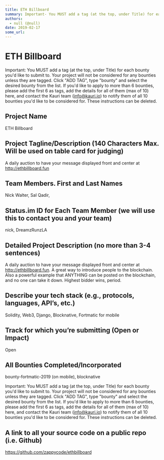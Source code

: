```yaml
---
title: ETH Billboard
summary: Important- You MUST add a tag (at the top, under Title) for each bounty youd like to submit to. Your project will not be considered for any bounties unless they are tagged. Click ADD TAG, type bounty and select the desired bounty from the list. If youd like to apply to more than 6 bounties, please add the first 6 as tags, add the details for all of them (max of 10) here, and contact the Kauri team (info@kauri.io) to notify them of all 10 bounties youd like to be considered for. These instruction
authors:
  - null (@null)
date: 2019-02-17
some_url: 
---
```


# ETH Billboard



Important: You MUST add a tag (at the top, under Title) for each bounty you'd like to submit to. Your project will not be considered for any bounties unless they are tagged. Click "ADD TAG", type  "bounty" and select the desired bounty from the list. If you'd like to apply to more than 6 bounties, please add the first 6 as tags, add the details for all of them (max of 10) here, and contact the Kauri team (info@kauri.io) to notify them of all 10 bounties you'd like to be considered for. These instructions can be deleted.

## Project Name
ETH Billboard

## Project Tagline/Description (140 Characters Max. Will be used on table card for judging)
A daily auction to have your message displayed front and center at http://ethbillboard.fun

## Team Members. First and Last Names
Nick Walter, Sal Qadir, 

## Status.im ID for Each Team Member (we will use this to contact you and your team)
nick, DreamzRunzLA

## Detailed Project Description (no more than 3-4 sentences)
A daily auction to have your message displayed front and center at http://ethbillboard.fun. A great way to introduce people to the blockchain. Also a powerful example that ANYTHING can be posted on the blockchain, and no one can take it down. Highest bidder wins, period.

## Describe your tech stack (e.g., protocols, languages, API’s, etc.)
Solidity, Web3, Django, Blocknative, Fortmatic for mobile

## Track for which you’re submitting (Open or Impact)
Open

## All Bounties Completed/Incorporated
bounty-fortmatic-2019 (on mobile), blocknative

Important: You MUST add a tag (at the top, under Title) for each bounty you'd like to submit to. Your project will not be considered for any bounties unless they are tagged. Click "ADD TAG", type  "bounty" and select the desired bounty from the list. If you'd like to apply to more than 6 bounties, please add the first 6 as tags, add the details for all of them (max of 10) here, and contact the Kauri team (info@kauri.io) to notify them of all 10 bounties you'd like to be considered for. These instructions can be deleted.

## A link to all your source code on a public repo (i.e. Github)
https://github.com/zappycode/ethbillboard



